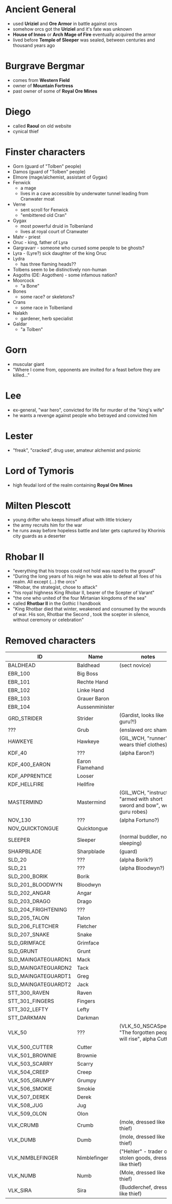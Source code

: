 # Ancient General
- used __Uriziel__ and __Ore Armor__ in battle against orcs
- somehow orcs got the __Uriziel__ and it's fate was unknown
- __House of Innos__ or __Arch Mage of Fire__ eventually acquired the armor
- lived before __Temple of Sleeper__ was sealed, between centuries and thousand years ago

# Burgrave Bergmar
- comes from __Western Field__
- owner of __Mountain Fortress__
- past owner of some of __Royal Ore Mines__

# Diego
- called __Raoul__ on old website
- cynical thief

# Finster characters
- Gorn (guard of "Tolben" people)
- Damos (guard of "Tolben" people)
- Elmore (mage/alchemist, assistant of Gygax)
- Fenwick
  - a mage
  - lives in a cave accessible by underwater tunnel leading from Cranwater moat
- Verne
  - sent scroll for Fenwick
  - "embittered old Cran"
- Gygax
  - most powerful druid in Tolbenland
  - lives at royal court of Cranwater
- Mahr - priest
- Oruc - king, father of Lyra
- Gargravarr - someone who cursed some people to be ghosts?
- Lyra - (Lyre?) sick daughter of the king Oruc
- Lydra
  - has three flaming heads??
- Tolbens seem to be distinctively non-human
- Asgoths (DE: Asgothen) - some infamous nation?
- Moorcock
  - "a Bone"
- Bones
  - some race? or skeletons?
- Crans
  - some race in Tolbenland
- Nalakh
  - gardener, herb specialist
- Galdar
  - "a Tolben"

# Gorn
- muscular giant
- "Where I come from, opponents are invited for a feast before they are killed…"

# Lee
- ex-general, "war hero", convicted for life for murder of the "king's wife"
- he wants a revenge against people who betrayed and convicted him

# Lester
- "freak", "cracked", drug user, amateur alchemist and psionic

# Lord of Tymoris
- high feudal lord of the realm containing __Royal Ore Mines__

# Milten Plescott
- young drifter who keeps himself afloat with little trickery
- the army recruits him for the war
- he runs away before hopeless battle and later gets captured by Khorinis city guards as a deserter

# Rhobar II
- "everything that his troops could not hold was razed to the ground"
- "During the long years of his reign he was able to defeat all foes of his realm. All except (...) the orcs"
- "Rhobar, the strategist, chose to attack"
- "his royal highness King Rhobar II, bearer of the Scepter of Varant"
- "the one who united of the four Mirtanian kingdoms of the sea"
- called __Rhotbar II__ in the Gothic I handbook
- "King Rhotbar died that winter, weakened and consumed by the wounds of war. His son, Rhotbar the Second , took the scepter in silence, without ceremony or celebration"

# Removed characters
ID                  | Name            | notes
--------------------|-----------------|--------------------------
BALDHEAD            | Baldhead        | (sect novice)
EBR_100             | Big Boss        |
EBR_101             | Rechte Hand     |
EBR_102             | Linke Hand      |
EBR_103             | Grauer Baron    |
EBR_104             | Aussenminister  |
GRD_STRIDER         | Strider         | (Gardist, looks like guru?!)
???                 | Grub            | (enslaved orc shaman)
HAWKEYE             | Hawkeye         | (GIL_WCH, "runner", wears thief clothes)
KDF_40              | ???             | (alpha Earon?)
KDF_400_EARON       | Earon Flamehand |
KDF_APPRENTICE      | Looser          |
KDF_HELLFIRE        | Hellfire        |
MASTERMIND          | Mastermind      | (GIL_WCH, "instructor" "armed with short sword and bow", wears guru robes)
NOV_130             | ???             | (alpha Fortuno?)
NOV_QUICKTONGUE     | Quicktongue     |
SLEEPER             | Sleeper         | (normal buddler, not sleeping)
SHARPBLADE          | Sharpblade      | (guard)
SLD_20              | ???             | (alpha Borik?)
SLD_21              | ???             | (alpha Bloodwyn?)
SLD_200_BORIK       | Borik           | 
SLD_201_BLOODWYN    | Bloodwyn        |
SLD_202_ANGAR       | Angar           |
SLD_203_DRAGO       | Drago           |
SLD_204_FRIGHTENING | ???             |
SLD_205_TALON       | Talon           |
SLD_206_FLETCHER    | Fletcher        |
SLD_207_SNAKE       | Snake           |
SLD_GRIMFACE        | Grimface        |
SLD_GRUNT           | Grunt           |
SLD_MAINGATEGUARDN1 | Mack            |
SLD_MAINGATEGUARDN2 | Tack            |
SLD_MAINGATEGUARDT1 | Greg            |
SLD_MAINGATEGUARDT2 | Jack            |
STT_300_RAVEN       | Raven           |
STT_301_FINGERS     | Fingers         | 
STT_302_LEFTY       | Lefty           |
STT_DARKMAN         | Darkman         |
VLK_50              | ???             | (VLK_50_NSCASpeech: "The forgotten people will rise", alpha Cutter?)
VLK_500_CUTTER      | Cutter          |
VLK_501_BROWNIE     | Brownie         | 
VLK_503_SCARRY      | Scarry          |
VLK_504_CREEP       | Creep           |
VLK_505_GRUMPY      | Grumpy          |
VLK_506_SMOKIE      | Smokie          |
VLK_507_DEREK       | Derek           |
VLK_508_JUG         | Jug             |
VLK_509_OLON        | Olon            |
VLK_CRUMB           | Crumb           | (mole, dressed like thief)
VLK_DUMB            | Dumb            | (mole, dressed like thief)
VLK_NIMBLEFINGER    | Nimblefinger    | ("Hehler" - trader of stolen goods, dressed like thief)
VLK_NUMB            | Numb            | (Mole, dressed like thief)
VLK_SIRA            | Sira            | (Buddlerchef, dressed like thief)

